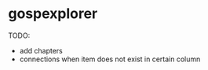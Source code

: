 gospexplorer
============

TODO:
- add chapters
- connections when item does not exist in certain column
